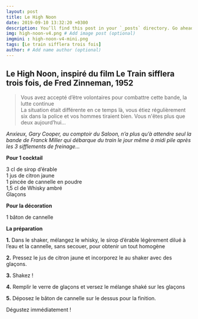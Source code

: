 ```yaml
---
layout: post
title: Le High Noon
date: 2019-09-10 13:32:20 +0300
description: You’ll find this post in your `_posts` directory. Go ahead and edit it and re-build the site to see your changes. # Add post description (optional)
img: high-noon-v4.png # Add image post (optional)
imgmini : high-noon-v4-mini.png
tags: [Le train sifflera trois fois]
author: # Add name author (optional)
---
```


## Le High Noon, inspiré du film Le Train sifflera trois fois, de Fred Zinneman, 1952

>Vous avez accepté d’être volontaires pour combattre cette bande, la lutte continue <br>
>La situation était différente en ce temps là, vous étiez régulièrement six dans la police et vos hommes tiraient bien. Vous n'êtes plus que deux aujourd’hui...

*Anxieux, Gary Cooper, au comptoir du Saloon, n’a plus qu’à attendre seul la bande de Franck Miller qui débarque du train le jour même à midi pile après les 3 sifflements de freinage...*

**Pour 1 cocktail**

3 cl de sirop d’érable <br>
1 jus de citron jaune <br>
1 pincée de cannelle en poudre <br>
1,5 cl de Whisky ambré <br>
Glaçons <br>

**Pour la décoration**

1 bâton de cannelle <br>

**La préparation**

**1.** Dans le shaker, mélangez le whisky, le sirop d’érable légèrement dilué à l’eau et la cannelle, sans secouer, pour obtenir un tout homogène

**2.** Pressez le jus de citron jaune et incorporez le au shaker avec des glaçons.  

**3.** Shakez !

**4.** Remplir le verre de glaçons et versez le mélange shaké sur les glaçons

**5.** Déposez le bâton de cannelle sur le dessus pour la finition.

Dégustez immédiatement !

